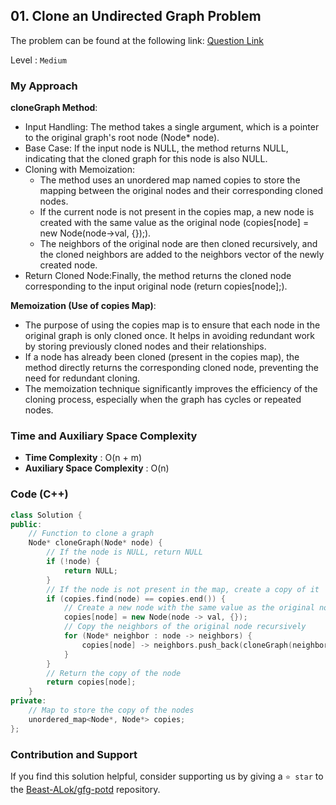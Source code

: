 ## 01. Clone an Undirected Graph Problem
The problem can be found at the following link: [Question Link](https://www.geeksforgeeks.org/problems/clone-graph/1)

Level : `Medium`

### My Approach

**cloneGraph Method**:

- Input Handling: The method takes a single argument, which is a pointer to the original graph's root node (Node* node).
- Base Case: If the input node is NULL, the method returns NULL, indicating that the cloned graph for this node is also NULL.
- Cloning with Memoization:
  -  The method uses an unordered map named copies to store the mapping between the original nodes and their corresponding cloned nodes.
  -  If the current node is not present in the copies map, a new node is created with the same value as the original node (copies[node] = new Node(node->val, {});).
  -  The neighbors of the original node are then cloned recursively, and the cloned neighbors are added to the neighbors vector of the newly created node.
- Return Cloned Node:Finally, the method returns the cloned node corresponding to the input original node (return copies[node];).

**Memoization (Use of copies Map)**:

- The purpose of using the copies map is to ensure that each node in the original graph is only cloned once. It helps in avoiding redundant work by storing previously cloned nodes and their relationships.
- If a node has already been cloned (present in the copies map), the method directly returns the corresponding cloned node, preventing the need for redundant cloning.
- The memoization technique significantly improves the efficiency of the cloning process, especially when the graph has cycles or repeated nodes.

### Time and Auxiliary Space Complexity

- **Time Complexity** : O(n + m)
- **Auxiliary Space Complexity** : O(n)

### Code (C++)
```cpp
class Solution {
public:
    // Function to clone a graph
    Node* cloneGraph(Node* node) {
        // If the node is NULL, return NULL
        if (!node) {
            return NULL;
        }
        // If the node is not present in the map, create a copy of it
        if (copies.find(node) == copies.end()) {
            // Create a new node with the same value as the original node
            copies[node] = new Node(node -> val, {});
            // Copy the neighbors of the original node recursively
            for (Node* neighbor : node -> neighbors) {
                copies[node] -> neighbors.push_back(cloneGraph(neighbor));
            }
        }
        // Return the copy of the node
        return copies[node];
    }
private:
    // Map to store the copy of the nodes
    unordered_map<Node*, Node*> copies;
};

```

### Contribution and Support

If you find this solution helpful, consider supporting us by giving a `⭐ star` to the [Beast-ALok/gfg-potd](https://github.com/Beast-ALok/gfg-potd) repository.